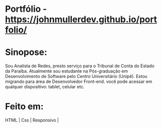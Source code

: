 # Portfólio - https://johnmullerdev.github.io/portfolio/

# Sinopose:

Sou Analista de Redes, presto serviço para o Tribunal de Conta do Estado da Paraíba.
Atualmente sou estudante na Pós-graduação em Desenvolvimento de Software pelo Centro Universitário (Unipê). Estou migrando para área de Desenvolvedor Front-end. você pode acessar em qualquer dispositivo: tablet, celular etc. 


# Feito em:
HTML | Css | Responsivo |




